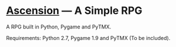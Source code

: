 [Ascension](http://stevepavlin.com/) — A Simple RPG
==================================================

A RPG built in Python, Pygame and PyTMX.

Requirements: Python 2.7, Pygame 1.9 and PyTMX (To be included).
